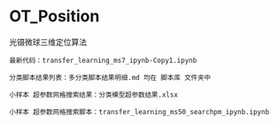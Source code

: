 # OT_Position
光镊微球三维定位算法

    最新代码：transfer_learning_ms7_ipynb-Copy1.ipynb
   
    分类脚本结果列表：多分类脚本结果明细.md 均在 脚本库 文件夹中

    小样本 超参数网格搜索结果：分类模型超参数结果.xlsx
    
    小样本 超参数网格搜索脚本：transfer_learning_ms50_searchpm_ipynb.ipynb

    
    
  

